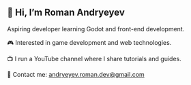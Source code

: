 ## 👋 Hi, I’m Roman Andryeyev


Aspiring developer learning Godot and front-end development.

🎮 Interested in game development and web technologies.

📺 I run a YouTube channel where I share tutorials and guides.

📧 Contact me: andryeyev.roman.dev@gmail.com
